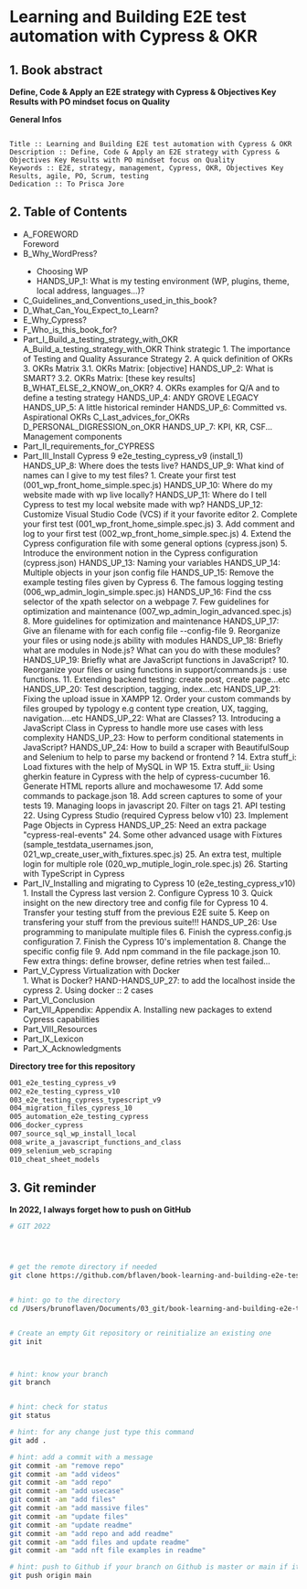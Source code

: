 # Learning and Building E2E test automation with Cypress & OKR

## 1. Book abstract

**Define, Code & Apply an E2E strategy with Cypress & Objectives Key Results with PO mindset focus on Quality**


__General Infos__

```

Title :: Learning and Building E2E test automation with Cypress & OKR
Description :: Define, Code & Apply an E2E strategy with Cypress & Objectives Key Results with PO mindset focus on Quality
Keywords :: E2E, strategy, management, Cypress, OKR, Objectives Key Results, agile, PO, Scrum, testing
Dedication :: To Prisca Jore 

```



## 2. Table of Contents

<ul type="square">
<li>A_FOREWORD</li>
    Foreword
<li>B_Why_WordPress?</li>
	<ul type="disc">
    <li>Choosing WP</li>
	<li>HANDS_UP_1: What is my testing environment (WP, plugins, theme, local address, languages...)?</li>
	</ul>
<li>C_Guidelines_and_Conventions_used_in_this_book?</li>
<li>D_What_Can_You_Expect_to_Learn?</li>
<li>E_Why_Cypress?</li>
<li>F_Who_is_this_book_for?</li>


<li>Part_I_Build_a_testing_strategy_with_OKR</li>
	A_Build_a_testing_strategy_with_OKR
	    Think strategic
	    1. The importance of Testing and Quality Assurance Strategy
	    2. A quick definition of OKRs
	    3. OKRs Matrix
	    3.1.  OKRs Matrix: [objective]
	    HANDS_UP_2: What is SMART?
	    3.2. OKRs Matrix: [these key results]
	B_WHAT_ELSE_2_KNOW_on_OKR?
	    4. OKRs examples for Q/A and to define a testing strategy
	    HANDS_UP_4: ANDY GROVE LEGACY
	    HANDS_UP_5: A little historical reminder
	    HANDS_UP_6: Committed vs. Aspirational OKRs
	C_Last_advices_for_OKRs
	D_PERSONAL_DIGRESSION_on_OKR
	    HANDS_UP_7: KPI, KR, CSF... Management components

<li>Part_II_requirements_for_CYPRESS</li>

<li>Part_III_Install Cypress 9 e2e_testing_cypress_v9 (install_1)</li>
	    HANDS_UP_8: Where does the tests live?
	    HANDS_UP_9: What kind of names can I give to my test files?
	    1. Create your first test (001_wp_front_home_simple.spec.js)
	    HANDS_UP_10: Where do my website made with wp live locally?
	    HANDS_UP_11: Where do I tell Cypress to test my local website made with wp?
	    HANDS_UP_12: Customize Visual Studio Code (VCS) if it your favorite editor 
	    2. Complete your first test (001_wp_front_home_simple.spec.js)
	    3. Add comment and log to your first test (002_wp_front_home_simple.spec.js)
	    4. Extend the Cypress configuration file with some general options (cypress.json)
	    5. Introduce the environment notion in the Cypress configuration (cypress.json)
	    HANDS_UP_13: Naming your variables
	    HANDS_UP_14: Multiple objects in your json config file
	    HANDS_UP_15: Remove the example testing files given by Cypress
	    6. The famous logging testing (006_wp_admin_login_simple.spec.js)
	    HANDS_UP_16: Find the css selector of the xpath selector on a webpage
	    7. Few guidelines for optimization and maintenance (007_wp_admin_login_advanced.spec.js)
	    8. More guidelines for optimization and maintenance
	    HANDS_UP_17: Give an filename with for each config file --config-file
	    9. Reorganize your files or using node.js ability with modules
	    HANDS_UP_18: Briefly what are modules in Node.js? What can you do with these modules?
	    HANDS_UP_19: Briefly what are JavaScript functions in JavaScript?
	    10. Reorganize your files or using functions in support/commands.js :  use functions.
	    11. Extending backend testing: create post, create page...etc
	    HANDS_UP_20: Test description, tagging, index...etc
	    HANDS_UP_21: Fixing the upload issue in XAMPP
	    12. Order your custom commands by files grouped by typology e.g content type creation, UX, tagging, navigation....etc
	    HANDS_UP_22:  What are Classes?
	    13. Introducing a JavaScript Class in Cypress to handle more use cases with less complexity
	    HANDS_UP_23: How to perform conditional statements in JavaScript?
	    HANDS_UP_24: How to build a scraper with BeautifulSoup and Selenium to help to parse my backend or frontend ?
	    14. Extra stuff_i: Load fixtures with the help of MySQL in WP
	    15. Extra stuff_ii: Using gherkin feature in Cypress with the help of cypress-cucumber
	    16.  Generate HTML reports allure and mochawesome
	    17. Add some commands to package.json
	    18. Add screen captures to some of your tests
	    19. Managing loops in javascript
	    20. Filter on tags
	    21. API testing
	    22. Using Cypress Studio (required Cypress below v10)
	    23. Implement Page Objects in Cypress
	    HANDS_UP_25: Need an extra package "cypress-real-events"
	    24. Some other advanced usage with Fixtures (sample_testdata_usernames.json, 021_wp_create_user_with_fixtures.spec.js)
	    25. An extra test, multiple login for multiple role (020_wp_mutiple_login_role.spec.js)
	    26. Starting with TypeScript in Cypress

<li>Part_IV_Installing and migrating to Cypress 10 (e2e_testing_cypress_v10)</li>
	    1. Install the Cypress last version
	    2. Configure Cypress 10
	    3. Quick insight on the new directory tree and config file for Cypress 10
	    4. Transfer your testing stuff from the previous E2E suite
	    5. Keep on transfering your stuff from the previous suite!!!
	    HANDS_UP_26: Use programming to manipulate multiple files
	    6. Finish the cypress.config.js configuration
	    7. Finish the Cypress 10's implementation
	    8. Change the specific config file
	    9. Add npm command in the file package.json
	    10. Few extra things:  define browser, define retries when test failed...

<li>Part_V_Cypress Virtualization with Docker</li>
	    1. What is Docker?
	    HAND-HANDS_UP_27: to add the localhost inside the cypress
	    2. Using docker :: 2 cases
<li>Part_VI_Conclusion</li>
<li>Part_VII_Appendix: Appendix A. Installing new packages to extend Cypress capabilities</li>
<li>Part_VIII_Resources</li>
<li>Part_IX_Lexicon</li>
<li>Part_X_Acknowledgments</li>
</ul>





**Directory tree for this repository**
```bash
001_e2e_testing_cypress_v9
002_e2e_testing_cypress_v10
003_e2e_testing_cypress_typescript_v9
004_migration_files_cypress_10
005_automation_e2e_testing_cypress
006_docker_cypress
007_source_sql_wp_install_local
008_write_a_javascript_functions_and_class
009_selenium_web_scraping
010_cheat_sheet_models
```


## 3. Git reminder

**In 2022, I always forget how to push on GitHub**

```bash
# GIT 2022




# get the remote directory if needed
git clone https://github.com/bflaven/book-learning-and-building-e2e-test-automation-with-cypress-and-okr.git


# hint: go to the directory
cd /Users/brunoflaven/Documents/03_git/book-learning-and-building-e2e-test-automation-with-cypress-and-okr


# Create an empty Git repository or reinitialize an existing one
git init



# hint: know your branch
git branch


# hint: check for status
git status

# hint: for any change just type this command
git add .

# hint: add a commit with a message
git commit -am "remove repo"
git commit -am "add videos"
git commit -am "add repo"
git commit -am "add usecase"
git commit -am "add files"
git commit -am "add massive files"
git commit -am "update files"
git commit -am "update readme"
git commit -am "add repo and add readme"
git commit -am "add files and update readme"
git commit -am "add nft file examples in readme"

# hint: push to Github if your branch on Github is master or main if it main
git push origin main

```






